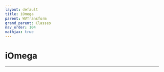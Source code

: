 ```yaml
---
layout: default
title: iOmega
parent: WVTransform
grand_parent: Classes
nav_order: 104
mathjax: true
---
```


#  iOmega




---

